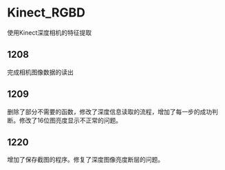 # Kinect_RGBD
使用Kinect深度相机的特征提取

## 1208
完成相机图像数据的读出

## 1209
删除了部分不需要的函数，修改了深度信息读取的流程，增加了每一步的成功判断。修改了16位图亮度显示不正常的问题。

## 1220
增加了保存截图的程序。修复了深度图像亮度断层的问题。